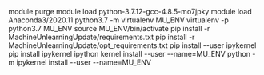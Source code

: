 module purge
module load python-3.7.12-gcc-4.8.5-mo7jpky
module load Anaconda3/2020.11
python3.7 -m virtualenv MU_ENV
virtualenv -p python3.7 MU_ENV
source MU_ENV/bin/activate
pip install -r MachineUnlearningUpdate/requirements.txt
pip install -r MachineUnlearningUpdate/opt_requirements.txt
pip install --user ipykernel
pip install ipykernel
ipython kernel install --user --name=MU_ENV
python -m ipykernel install --user --name=MU_ENV